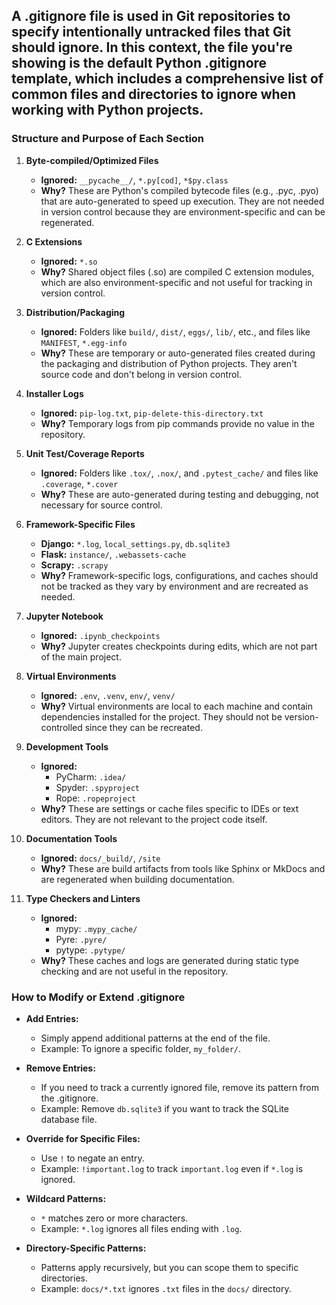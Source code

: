 ## A .gitignore file is used in Git repositories to specify intentionally untracked files that Git should ignore. In this context, the file you're showing is the default Python .gitignore template, which includes a comprehensive list of common files and directories to ignore when working with Python projects.

### Structure and Purpose of Each Section

1. **Byte-compiled/Optimized Files**
   - **Ignored:** `__pycache__/`, `*.py[cod]`, `*$py.class`
   - **Why?** These are Python's compiled bytecode files (e.g., .pyc, .pyo) that are auto-generated to speed up execution. They are not needed in version control because they are environment-specific and can be regenerated.

2. **C Extensions**
   - **Ignored:** `*.so`
   - **Why?** Shared object files (.so) are compiled C extension modules, which are also environment-specific and not useful for tracking in version control.

3. **Distribution/Packaging**
   - **Ignored:** Folders like `build/`, `dist/`, `eggs/`, `lib/`, etc., and files like `MANIFEST`, `*.egg-info`
   - **Why?** These are temporary or auto-generated files created during the packaging and distribution of Python projects. They aren't source code and don't belong in version control.

4. **Installer Logs**
   - **Ignored:** `pip-log.txt`, `pip-delete-this-directory.txt`
   - **Why?** Temporary logs from pip commands provide no value in the repository.

5. **Unit Test/Coverage Reports**
   - **Ignored:** Folders like `.tox/`, `.nox/`, and `.pytest_cache/` and files like `.coverage`, `*.cover`
   - **Why?** These are auto-generated during testing and debugging, not necessary for source control.

6. **Framework-Specific Files**
   - **Django:** `*.log`, `local_settings.py`, `db.sqlite3`
   - **Flask:** `instance/`, `.webassets-cache`
   - **Scrapy:** `.scrapy`
   - **Why?** Framework-specific logs, configurations, and caches should not be tracked as they vary by environment and are recreated as needed.

7. **Jupyter Notebook**
   - **Ignored:** `.ipynb_checkpoints`
   - **Why?** Jupyter creates checkpoints during edits, which are not part of the main project.

8. **Virtual Environments**
   - **Ignored:** `.env`, `.venv`, `env/`, `venv/`
   - **Why?** Virtual environments are local to each machine and contain dependencies installed for the project. They should not be version-controlled since they can be recreated.

9. **Development Tools**
   - **Ignored:**
     - PyCharm: `.idea/`
     - Spyder: `.spyproject`
     - Rope: `.ropeproject`
   - **Why?** These are settings or cache files specific to IDEs or text editors. They are not relevant to the project code itself.

10. **Documentation Tools**
    - **Ignored:** `docs/_build/`, `/site`
    - **Why?** These are build artifacts from tools like Sphinx or MkDocs and are regenerated when building documentation.

11. **Type Checkers and Linters**
    - **Ignored:**
      - mypy: `.mypy_cache/`
      - Pyre: `.pyre/`
      - pytype: `.pytype/`
    - **Why?** These caches and logs are generated during static type checking and are not useful in the repository.

### How to Modify or Extend .gitignore

- **Add Entries:**
  - Simply append additional patterns at the end of the file.
  - Example: To ignore a specific folder, `my_folder/`.

- **Remove Entries:**
  - If you need to track a currently ignored file, remove its pattern from the .gitignore.
  - Example: Remove `db.sqlite3` if you want to track the SQLite database file.

- **Override for Specific Files:**
  - Use `!` to negate an entry.
  - Example: `!important.log` to track `important.log` even if `*.log` is ignored.

- **Wildcard Patterns:**
  - `*` matches zero or more characters.
  - Example: `*.log` ignores all files ending with `.log`.

- **Directory-Specific Patterns:**
  - Patterns apply recursively, but you can scope them to specific directories.
  - Example: `docs/*.txt` ignores `.txt` files in the `docs/` directory.
